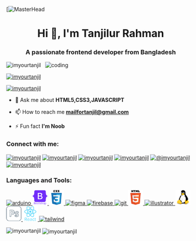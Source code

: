 [![MasterHead](https://miro.medium.com/v2/resize:fit:720/format:webp/1*yw0TnheAGN-LPneDaTlaxw.gif)
<h1 align="center">Hi 👋, I'm Tanjilur Rahman</h1>
<h3 align="center">A passionate frontend developer from Bangladesh</h3>
<img align="right" alt="coding" width="400" src ="https://www.google.com/url?sa=i&url=https%3A%2F%2Fgithub.com%2Frudrabarad%2FGifs&psig=AOvVaw2JLeqYp032K6sTLNW8gi3y&ust=1724741647746000&source=images&cd=vfe&opi=89978449&ved=0CBMQjRxqFwoTCKjh_rmJkogDFQAAAAAdAAAAABBR"


<p align="left"> <img src="https://komarev.com/ghpvc/?username=imyourtanjil&label=Profile%20views&color=0e75b6&style=flat" alt="imyourtanjil" /> </p>

<p align="left"> <a href="https://github.com/ryo-ma/github-profile-trophy"><img src="https://github-profile-trophy.vercel.app/?username=imyourtanjil" alt="imyourtanjil" /></a> </p>

<p align="left"> <a href="https://twitter.com/imyourtanjil" target="blank"><img src="https://img.shields.io/twitter/follow/imyourtanjil?logo=twitter&style=for-the-badge" alt="imyourtanjil" /></a> </p>

- 💬 Ask me about **HTML5,CSS3,JAVASCRIPT**

- 📫 How to reach me **mailfortanjil@gmail.com**

- ⚡ Fun fact **I'm Noob**

<h3 align="left">Connect with me:</h3>
<p align="left">
<a href="https://twitter.com/imyourtanjil" target="blank"><img align="center" src="https://raw.githubusercontent.com/rahuldkjain/github-profile-readme-generator/master/src/images/icons/Social/twitter.svg" alt="imyourtanjil" height="30" width="40" /></a>
<a href="https://linkedin.com/in/imyourtanjil" target="blank"><img align="center" src="https://raw.githubusercontent.com/rahuldkjain/github-profile-readme-generator/master/src/images/icons/Social/linked-in-alt.svg" alt="imyourtanjil" height="30" width="40" /></a>
<a href="https://fb.com/imyourtanjil" target="blank"><img align="center" src="https://raw.githubusercontent.com/rahuldkjain/github-profile-readme-generator/master/src/images/icons/Social/facebook.svg" alt="imyourtanjil" height="30" width="40" /></a>
<a href="https://instagram.com/imyourtanjil" target="blank"><img align="center" src="https://raw.githubusercontent.com/rahuldkjain/github-profile-readme-generator/master/src/images/icons/Social/instagram.svg" alt="imyourtanjil" height="30" width="40" /></a>
<a href="https://medium.com/@imyourtanjil" target="blank"><img align="center" src="https://raw.githubusercontent.com/rahuldkjain/github-profile-readme-generator/master/src/images/icons/Social/medium.svg" alt="@imyourtanjil" height="30" width="40" /></a>
<a href="https://www.hackerrank.com/imyourtanjil" target="blank"><img align="center" src="https://raw.githubusercontent.com/rahuldkjain/github-profile-readme-generator/master/src/images/icons/Social/hackerrank.svg" alt="imyourtanjil" height="30" width="40" /></a>
</p>

<h3 align="left">Languages and Tools:</h3>
<p align="left"> <a href="https://www.arduino.cc/" target="_blank" rel="noreferrer"> <img src="https://cdn.worldvectorlogo.com/logos/arduino-1.svg" alt="arduino" width="40" height="40"/> </a> <a href="https://getbootstrap.com" target="_blank" rel="noreferrer"> <img src="https://raw.githubusercontent.com/devicons/devicon/master/icons/bootstrap/bootstrap-plain-wordmark.svg" alt="bootstrap" width="40" height="40"/> </a> <a href="https://www.w3schools.com/css/" target="_blank" rel="noreferrer"> <img src="https://raw.githubusercontent.com/devicons/devicon/master/icons/css3/css3-original-wordmark.svg" alt="css3" width="40" height="40"/> </a> <a href="https://www.figma.com/" target="_blank" rel="noreferrer"> <img src="https://www.vectorlogo.zone/logos/figma/figma-icon.svg" alt="figma" width="40" height="40"/> </a> <a href="https://firebase.google.com/" target="_blank" rel="noreferrer"> <img src="https://www.vectorlogo.zone/logos/firebase/firebase-icon.svg" alt="firebase" width="40" height="40"/> </a> <a href="https://git-scm.com/" target="_blank" rel="noreferrer"> <img src="https://www.vectorlogo.zone/logos/git-scm/git-scm-icon.svg" alt="git" width="40" height="40"/> </a> <a href="https://www.w3.org/html/" target="_blank" rel="noreferrer"> <img src="https://raw.githubusercontent.com/devicons/devicon/master/icons/html5/html5-original-wordmark.svg" alt="html5" width="40" height="40"/> </a> <a href="https://www.adobe.com/in/products/illustrator.html" target="_blank" rel="noreferrer"> <img src="https://www.vectorlogo.zone/logos/adobe_illustrator/adobe_illustrator-icon.svg" alt="illustrator" width="40" height="40"/> </a> <a href="https://www.linux.org/" target="_blank" rel="noreferrer"> <img src="https://raw.githubusercontent.com/devicons/devicon/master/icons/linux/linux-original.svg" alt="linux" width="40" height="40"/> </a> <a href="https://www.photoshop.com/en" target="_blank" rel="noreferrer"> <img src="https://raw.githubusercontent.com/devicons/devicon/master/icons/photoshop/photoshop-line.svg" alt="photoshop" width="40" height="40"/> </a> <a href="https://reactjs.org/" target="_blank" rel="noreferrer"> <img src="https://raw.githubusercontent.com/devicons/devicon/master/icons/react/react-original-wordmark.svg" alt="react" width="40" height="40"/> </a> <a href="https://tailwindcss.com/" target="_blank" rel="noreferrer"> <img src="https://www.vectorlogo.zone/logos/tailwindcss/tailwindcss-icon.svg" alt="tailwind" width="40" height="40"/> </a> </p>

<p><img align="left" src="https://github-readme-stats.vercel.app/api/top-langs?username=imyourtanjil&show_icons=true&locale=en&layout=compact" alt="imyourtanjil" /></p>

<p>&nbsp;<img align="center" src="https://github-readme-stats.vercel.app/api?username=imyourtanjil&show_icons=true&locale=en" alt="imyourtanjil" /></p>

